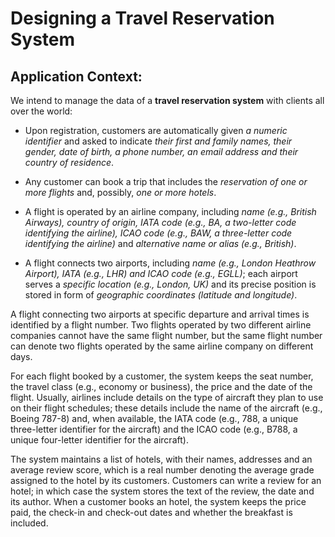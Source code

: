 # Designing a Travel Reservation System

## Application Context: 

We intend to manage the data of a **travel reservation system** with clients all over the world:  

- Upon registration, customers are automatically given _a numeric identifier_ and asked to indicate _their first and family names, their gender, date of birth, a phone number, an email address and their country of residence_.

- Any customer can book a trip that includes the _reservation of one or more flights_ and, possibly, _one or more hotels_.

- A flight is operated by an airline company, including _name (e.g., British Airways), country of origin, IATA code (e.g., BA, a two-letter code identifying the airline), ICAO code (e.g., BAW, a three-letter code identifying the airline)_ and _alternative name or alias (e.g., British)_.

- A flight connects two airports, including _name (e.g., London Heathrow Airport), IATA (e.g., LHR) and ICAO code (e.g., EGLL)_; each airport serves a _specific location (e.g., London, UK)_ and its precise position is stored in form of _geographic coordinates (latitude and longitude)_.

A flight connecting two airports at specific departure and arrival times is identified by a flight number. Two flights operated by two different airline companies cannot have the same flight number, but the same flight number can denote two flights operated by the same airline company on different days.

For each flight booked by a customer, the system keeps the seat number, the travel class (e.g., economy or business), the price and the date of the flight. Usually, airlines include details on the type of aircraft they plan to use on their flight schedules; these details include the name of the aircraft (e.g., Boeing 787-8) and, when available, the IATA code (e.g., 788, a unique three-letter identifier for the aircraft) and the ICAO code (e.g., B788, a unique four-letter identifier for the aircraft).

The system maintains a list of hotels, with their names, addresses and an average review score, which is a real number denoting the average grade assigned to the hotel by its customers. Customers can write a review for an hotel; in which case the system stores the text of the review, the date and its author. When a customer books an hotel, the system keeps the price paid, the check-in and check-out dates and whether the breakfast is included.
